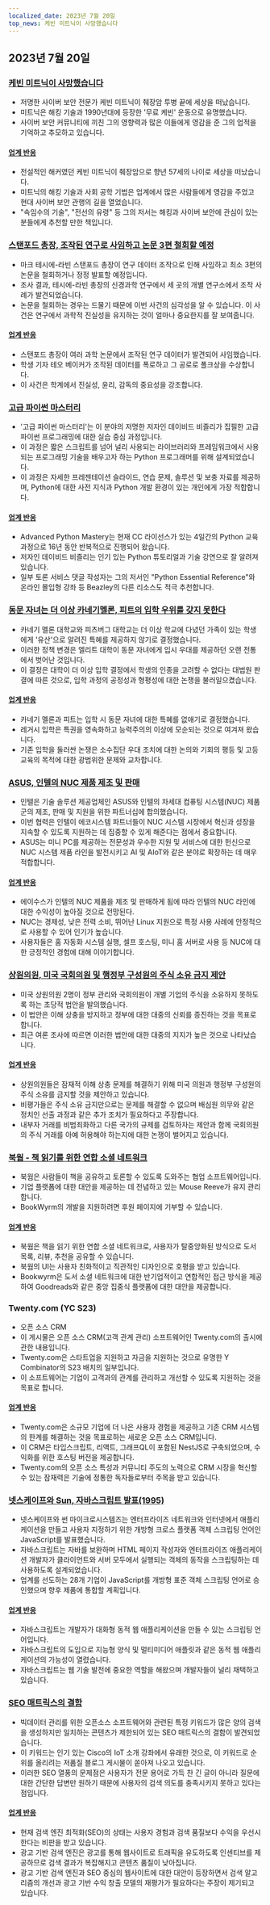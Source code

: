 ```yaml
---
localized_date: 2023년 7월 20일
top_news: 케빈 미트닉이 사망했습니다
---
```


## 2023년 7월 20일

### [케빈 미트닉이 사망했습니다](https://www.dignitymemorial.com/obituaries/las-vegas-nv/kevin-mitnick-11371668)

- 저명한 사이버 보안 전문가 케빈 미트닉이 췌장암 투병 끝에 세상을 떠났습니다.
- 미트닉은 해킹 기술과 1990년대에 등장한 '무료 케빈' 운동으로 유명했습니다.
- 사이버 보안 커뮤니티에 끼친 그의 영향력과 많은 이들에게 영감을 준 그의 업적을 기억하고 추모하고 있습니다.

#### [업계 반응](http://news.ycombinator.com/item?id=36795173)

- 전설적인 해커였던 케빈 미트닉이 췌장암으로 향년 57세의 나이로 세상을 떠났습니다.
- 미트닉의 해킹 기술과 사회 공학 기법은 업계에서 많은 사람들에게 영감을 주었고 현대 사이버 보안 관행의 길을 열었습니다.
- "속임수의 기술", "전선의 유령" 등 그의 저서는 해킹과 사이버 보안에 관심이 있는 분들에게 추천할 만한 책입니다.

### [스탠포드 총장, 조작된 연구로 사임하고 논문 3편 철회할 예정](https://stanforddaily.com/2023/07/19/stanford-president-resigns-over-manipulated-research-will-retract-at-least-3-papers/)

- 마크 테시에-라빈 스탠포드 총장이 연구 데이터 조작으로 인해 사임하고 최소 3편의 논문을 철회하거나 정정 발표할 예정입니다.
- 조사 결과, 테시에-라빈 총장의 신경과학 연구에서 세 곳의 개별 연구소에서 조작 사례가 발견되었습니다.
- 논문을 철회하는 경우는 드물기 때문에 이번 사건의 심각성을 알 수 있습니다. 이 사건은 연구에서 과학적 진실성을 유지하는 것이 얼마나 중요한지를 잘 보여줍니다.

#### [업계 반응](http://news.ycombinator.com/item?id=36790301)

- 스탠포드 총장이 여러 과학 논문에서 조작된 연구 데이터가 발견되어 사임했습니다.
- 학생 기자 테오 베이커가 조작된 데이터를 폭로하고 그 공로로 폴크상을 수상합니다.
- 이 사건은 학계에서 진실성, 윤리, 감독의 중요성을 강조합니다.

### [고급 파이썬 마스터리](https://github.com/dabeaz-course/python-mastery)

- '고급 파이썬 마스터리'는 이 분야의 저명한 저자인 데이비드 비즐리가 집필한 고급 파이썬 프로그래밍에 대한 실습 중심 과정입니다.
- 이 과정은 짧은 스크립트를 넘어 널리 사용되는 라이브러리와 프레임워크에서 사용되는 프로그래밍 기술을 배우고자 하는 Python 프로그래머를 위해 설계되었습니다.
- 이 과정은 자세한 프레젠테이션 슬라이드, 연습 문제, 솔루션 및 보충 자료를 제공하며, Python에 대한 사전 지식과 Python 개발 환경이 있는 개인에게 가장 적합합니다.

#### [업계 반응](http://news.ycombinator.com/item?id=36785005)

- Advanced Python Mastery는 현재 CC 라이선스가 있는 4일간의 Python 교육 과정으로 16년 동안 반복적으로 진행되어 왔습니다.
- 저자인 데이비드 비즐리는 인기 있는 Python 튜토리얼과 기술 강연으로 잘 알려져 있습니다.
- 일부 토론 서비스 댓글 작성자는 그의 저서인 "Python Essential Reference"와 온라인 몰입형 강좌 등 Beazley의 다른 리소스도 적극 추천합니다.

### [동문 자녀는 더 이상 카네기멜론, 피트의 입학 우위를 갖지 못한다](https://triblive.com/news/children-relatives-of-alumni-no-longer-have-admissions-edge-at-carnegie-mellon-pitt/)

- 카네기 멜론 대학교와 피츠버그 대학교는 더 이상 학교에 다녔던 가족이 있는 학생에게 '유산'으로 알려진 특혜를 제공하지 않기로 결정했습니다.
- 이러한 정책 변경은 엘리트 대학이 동문 자녀에게 입시 우대를 제공하던 오랜 전통에서 벗어난 것입니다.
- 이 결정은 대학이 더 이상 입학 결정에서 학생의 인종을 고려할 수 없다는 대법원 판결에 따른 것으로, 입학 과정의 공정성과 형평성에 대한 논쟁을 불러일으켰습니다.

#### [업계 반응](http://news.ycombinator.com/item?id=36788274)

- 카네기 멜론과 피트는 입학 시 동문 자녀에 대한 특혜를 없애기로 결정했습니다.
- 레거시 입학은 특권을 영속화하고 능력주의의 이상에 모순되는 것으로 여겨져 왔습니다.
- 기존 입학을 둘러싼 논쟁은 소수집단 우대 조치에 대한 논의와 기회의 평등 및 고등 교육의 목적에 대한 광범위한 문제와 교차합니다.

### [ASUS, 인텔의 NUC 제품 제조 및 판매](https://www.intel.com/content/www/us/en/newsroom/news/intel-nuc-systems-agreement.html)

- 인텔은 기술 솔루션 제공업체인 ASUS와 인텔의 차세대 컴퓨팅 시스템(NUC) 제품군의 제조, 판매 및 지원을 위한 파트너십에 합의했습니다.
- 이번 협력은 인텔이 에코시스템 파트너들이 NUC 시스템 시장에서 혁신과 성장을 지속할 수 있도록 지원하는 데 집중할 수 있게 해준다는 점에서 중요합니다.
- ASUS는 미니 PC를 제공하는 전문성과 우수한 지원 및 서비스에 대한 헌신으로 NUC 시스템 제품 라인을 발전시키고 AI 및 AIoT와 같은 분야로 확장하는 데 매우 적합합니다.

#### [업계 반응](http://news.ycombinator.com/item?id=36781248)

- 에이수스가 인텔의 NUC 제품을 제조 및 판매하게 됨에 따라 인텔의 NUC 라인에 대한 수익성이 높아질 것으로 전망된다.
- NUC는 경제성, 낮은 전력 소비, 뛰어난 Linux 지원으로 특정 사용 사례에 안정적으로 사용할 수 있어 인기가 높습니다.
- 사용자들은 홈 자동화 시스템 실행, 셀프 호스팅, 미니 홈 서버로 사용 등 NUC에 대한 긍정적인 경험에 대해 이야기합니다.

### [상원의원, 미국 국회의원 및 행정부 구성원의 주식 소유 금지 제안](https://www.wsj.com/articles/senators-to-propose-ban-on-u-s-lawmakers-executive-branch-members-owning-stock-6db6411)

- 미국 상원의원 2명이 정부 관리와 국회의원이 개별 기업의 주식을 소유하지 못하도록 하는 초당적 법안을 발의했습니다.
- 이 법안은 이해 상충을 방지하고 정부에 대한 대중의 신뢰를 증진하는 것을 목표로 합니다.
- 최근 여론 조사에 따르면 이러한 법안에 대한 대중의 지지가 높은 것으로 나타났습니다.

#### [업계 반응](http://news.ycombinator.com/item?id=36785467)

- 상원의원들은 잠재적 이해 상충 문제를 해결하기 위해 미국 의원과 행정부 구성원의 주식 소유를 금지할 것을 제안하고 있습니다.
- 비평가들은 주식 소유 금지만으로는 문제를 해결할 수 없으며 배심원 의무와 같은 정치인 선출 과정과 같은 추가 조치가 필요하다고 주장합니다.
- 내부자 거래를 비범죄화하고 다른 국가의 규제를 검토하자는 제안과 함께 국회의원의 주식 거래를 아예 허용해야 하는지에 대한 논쟁이 벌어지고 있습니다.

### [북웜 - 책 읽기를 위한 연합 소셜 네트워크](https://joinbookwyrm.com/)

- 북웜은 사람들이 책을 공유하고 토론할 수 있도록 도와주는 협업 소프트웨어입니다.
- 기업 플랫폼에 대한 대안을 제공하는 데 전념하고 있는 Mouse Reeve가 유지 관리합니다.
- BookWyrm의 개발을 지원하려면 후원 페이지에 기부할 수 있습니다.

#### [업계 반응](http://news.ycombinator.com/item?id=36785285)

- 북웜은 책을 읽기 위한 연합 소셜 네트워크로, 사용자가 탈중앙화된 방식으로 도서 목록, 리뷰, 추천을 공유할 수 있습니다.
- 북웜의 UI는 사용자 친화적이고 직관적인 디자인으로 호평을 받고 있습니다.
- Bookwyrm은 도서 소셜 네트워크에 대한 반기업적이고 연합적인 접근 방식을 제공하여 Goodreads와 같은 중앙 집중식 플랫폼에 대한 대안을 제공합니다.

### Twenty.com (YC S23)

- 오픈 소스 CRM
- 이 게시물은 오픈 소스 CRM(고객 관계 관리) 소프트웨어인 Twenty.com의 출시에 관한 내용입니다.
- Twenty.com은 스타트업을 지원하고 자금을 지원하는 것으로 유명한 Y Combinator의 S23 배치의 일부입니다.
- 이 소프트웨어는 기업이 고객과의 관계를 관리하고 개선할 수 있도록 지원하는 것을 목표로 합니다.

#### [업계 반응](http://news.ycombinator.com/item?id=36791434)

- Twenty.com은 소규모 기업에 더 나은 사용자 경험을 제공하고 기존 CRM 시스템의 한계를 해결하는 것을 목표로하는 새로운 오픈 소스 CRM입니다.
- 이 CRM은 타입스크립트, 리액트, 그래프QL이 포함된 NestJS로 구축되었으며, 수익화를 위한 호스팅 버전을 제공합니다.
- Twenty.com의 오픈 소스 특성과 커뮤니티 주도의 노력으로 CRM 시장을 혁신할 수 있는 잠재력은 기술에 정통한 독자들로부터 주목을 받고 있습니다.

### [넷스케이프와 Sun, 자바스크립트 발표(1995)](https://web.archive.org/web/20070916144913/https://wp.netscape.com/newsref/pr/newsrelease67.html)

- 넷스케이프와 썬 마이크로시스템즈는 엔터프라이즈 네트워크와 인터넷에서 애플리케이션을 만들고 사용자 지정하기 위한 개방형 크로스 플랫폼 객체 스크립팅 언어인 JavaScript를 발표했습니다.
- 자바스크립트는 자바를 보완하며 HTML 페이지 작성자와 엔터프라이즈 애플리케이션 개발자가 클라이언트와 서버 모두에서 실행되는 객체의 동작을 스크립팅하는 데 사용하도록 설계되었습니다.
- 업계를 선도하는 28개 기업이 JavaScript를 개방형 표준 객체 스크립팅 언어로 승인했으며 향후 제품에 통합할 계획입니다.

#### [업계 반응](http://news.ycombinator.com/item?id=36782761)

- 자바스크립트는 개발자가 대화형 동적 웹 애플리케이션을 만들 수 있는 스크립팅 언어입니다.
- 자바스크립트의 도입으로 지능형 양식 및 멀티미디어 애플릿과 같은 동적 웹 애플리케이션의 가능성이 열렸습니다.
- 자바스크립트는 웹 기술 발전에 중요한 역할을 해왔으며 개발자들이 널리 채택하고 있습니다.

### [SEO 매트릭스의 결함](https://www.izzy.co/blogs/a-glitch-in-the-seo-matrix.html)

- 빅데이터 관리를 위한 오픈소스 소프트웨어와 관련된 특정 키워드가 많은 양의 검색을 생성하지만 일치하는 콘텐츠가 제한되어 있는 SEO 매트릭스의 결함이 발견되었습니다.
- 이 키워드는 인기 있는 Cisco의 IoT 소개 강좌에서 유래한 것으로, 이 키워드로 순위를 올리려는 저품질 블로그 게시물이 쏟아져 나오고 있습니다.
- 이러한 SEO 열풍의 문제점은 사용자가 전문 용어로 가득 찬 긴 글이 아니라 질문에 대한 간단한 답변만 원하기 때문에 사용자의 검색 의도를 충족시키지 못하고 있다는 점입니다.

#### [업계 반응](http://news.ycombinator.com/item?id=36788813)

- 현재 검색 엔진 최적화(SEO)의 상태는 사용자 경험과 검색 품질보다 수익을 우선시한다는 비판을 받고 있습니다.
- 광고 기반 검색 엔진은 광고를 통해 웹사이트로 트래픽을 유도하도록 인센티브를 제공하므로 검색 결과가 복잡해지고 콘텐츠 품질이 낮아집니다.
- 광고 기반 검색 엔진과 SEO 중심의 웹사이트에 대한 대안이 등장하면서 검색 알고리즘의 개선과 광고 기반 수익 창출 모델의 재평가가 필요하다는 주장이 제기되고 있습니다.
